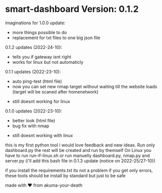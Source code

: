 # smart-dashboard Version: 0.1.2
imaginations for 1.0.0 update:
+ more things possible to do
+ replacement for txt files to one big json file

0.1.2 updates (2022-24-10):
+ tells you if gateway isnt right
+ works for linux but not automaticly

0.1.1 updates (2022-23-10):
+ auto ping-test (html file)
+ now you can set new nmap target without waiting till the website loads (target will be scaned after homenetwork)
- still doesnt working for linux

0.1.0 updates (2022-23-10):
+ better look (html file)
+ bug fix with nmap
- still doesnt working with linux

this is my first python tool i would love feedback and new ideas.
Run only dashboard.py the rest will be created and run by themself
On Linux you have to run run-if-linux.sh or run manuelly dashboard.py, nmap.py and server.py (i'll add this bash file in 0.1.3 update (notice on 2022-25/27-10))

if you install the requirements.txt its not a problem if you get only errors, these tools should be install by standard but just to be safe

made with ❤️ from akuma-your-death

